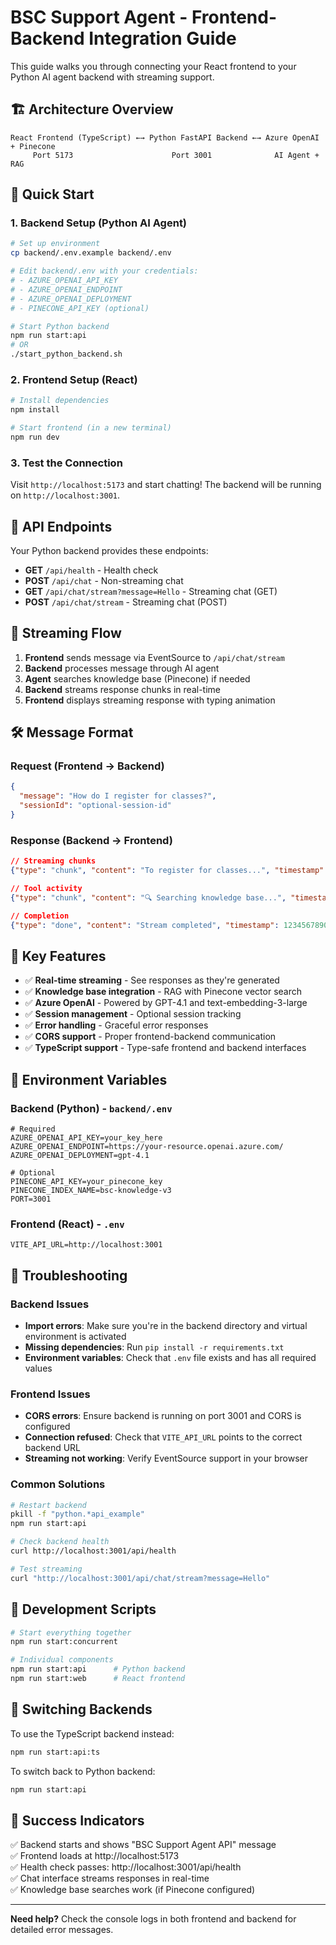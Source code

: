 # BSC Support Agent - Frontend-Backend Integration Guide

This guide walks you through connecting your React frontend to your Python AI agent backend with streaming support.

## 🏗️ Architecture Overview

```
React Frontend (TypeScript) ←→ Python FastAPI Backend ←→ Azure OpenAI + Pinecone
     Port 5173                      Port 3001              AI Agent + RAG
```

## 🚀 Quick Start

### 1. Backend Setup (Python AI Agent)

```bash
# Set up environment
cp backend/.env.example backend/.env

# Edit backend/.env with your credentials:
# - AZURE_OPENAI_API_KEY
# - AZURE_OPENAI_ENDPOINT
# - AZURE_OPENAI_DEPLOYMENT
# - PINECONE_API_KEY (optional)

# Start Python backend
npm run start:api
# OR
./start_python_backend.sh
```

### 2. Frontend Setup (React)

```bash
# Install dependencies
npm install

# Start frontend (in a new terminal)
npm run dev
```

### 3. Test the Connection

Visit `http://localhost:5173` and start chatting! The backend will be running on `http://localhost:3001`.

## 📡 API Endpoints

Your Python backend provides these endpoints:

- **GET** `/api/health` - Health check
- **POST** `/api/chat` - Non-streaming chat
- **GET** `/api/chat/stream?message=Hello` - Streaming chat (GET)
- **POST** `/api/chat/stream` - Streaming chat (POST)

## 🔄 Streaming Flow

1. **Frontend** sends message via EventSource to `/api/chat/stream`
2. **Backend** processes message through AI agent
3. **Agent** searches knowledge base (Pinecone) if needed
4. **Backend** streams response chunks in real-time
5. **Frontend** displays streaming response with typing animation

## 🛠️ Message Format

### Request (Frontend → Backend)

```json
{
  "message": "How do I register for classes?",
  "sessionId": "optional-session-id"
}
```

### Response (Backend → Frontend)

```json
// Streaming chunks
{"type": "chunk", "content": "To register for classes...", "timestamp": 1234567890}

// Tool activity
{"type": "chunk", "content": "🔍 Searching knowledge base...", "timestamp": 1234567890}

// Completion
{"type": "done", "content": "Stream completed", "timestamp": 1234567890}
```

## 🎯 Key Features

- ✅ **Real-time streaming** - See responses as they're generated
- ✅ **Knowledge base integration** - RAG with Pinecone vector search
- ✅ **Azure OpenAI** - Powered by GPT-4.1 and text-embedding-3-large
- ✅ **Session management** - Optional session tracking
- ✅ **Error handling** - Graceful error responses
- ✅ **CORS support** - Proper frontend-backend communication
- ✅ **TypeScript support** - Type-safe frontend and backend interfaces

## 🔧 Environment Variables

### Backend (Python) - `backend/.env`

```env
# Required
AZURE_OPENAI_API_KEY=your_key_here
AZURE_OPENAI_ENDPOINT=https://your-resource.openai.azure.com/
AZURE_OPENAI_DEPLOYMENT=gpt-4.1

# Optional
PINECONE_API_KEY=your_pinecone_key
PINECONE_INDEX_NAME=bsc-knowledge-v3
PORT=3001
```

### Frontend (React) - `.env`

```env
VITE_API_URL=http://localhost:3001
```

## 🐛 Troubleshooting

### Backend Issues

- **Import errors**: Make sure you're in the backend directory and virtual environment is activated
- **Missing dependencies**: Run `pip install -r requirements.txt`
- **Environment variables**: Check that `.env` file exists and has all required values

### Frontend Issues

- **CORS errors**: Ensure backend is running on port 3001 and CORS is configured
- **Connection refused**: Check that `VITE_API_URL` points to the correct backend URL
- **Streaming not working**: Verify EventSource support in your browser

### Common Solutions

```bash
# Restart backend
pkill -f "python.*api_example"
npm run start:api

# Check backend health
curl http://localhost:3001/api/health

# Test streaming
curl "http://localhost:3001/api/chat/stream?message=Hello"
```

## 📝 Development Scripts

```bash
# Start everything together
npm run start:concurrent

# Individual components
npm run start:api      # Python backend
npm run start:web      # React frontend

```

## 🔄 Switching Backends

To use the TypeScript backend instead:

```bash
npm run start:api:ts
```

To switch back to Python backend:

```bash
npm run start:api
```

## 🎉 Success Indicators

✅ Backend starts and shows "BSC Support Agent API" message  
✅ Frontend loads at http://localhost:5173  
✅ Health check passes: http://localhost:3001/api/health  
✅ Chat interface streams responses in real-time  
✅ Knowledge base searches work (if Pinecone configured)

---

**Need help?** Check the console logs in both frontend and backend for detailed error messages.
